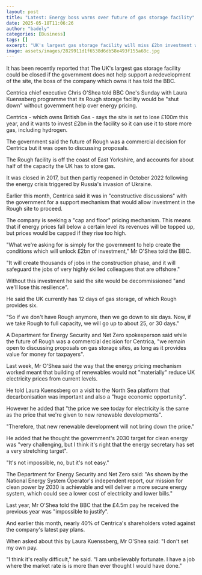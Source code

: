 ```yaml
---
layout: post
title: "Latest: Energy boss warns over future of gas storage facility"
date: 2025-05-18T11:06:26
author: "badely"
categories: [Business]
tags: []
excerpt: "UK's largest gas storage facility will miss £2bn investment without help, boss of Centrica tells BBC."
image: assets/images/2829911d1f6538d6db58e493f155a68c.jpg
---
```


It has been recently reported that The UK's largest gas storage facility could be closed if the government does not help support a redevelopment of the site, the boss of the company which owns it has told the BBC.

Centrica chief executive Chris O'Shea told BBC One's Sunday with Laura Kuenssberg programme that its Rough storage facility would be "shut down" without government help over energy pricing.

Centrica - which owns British Gas - says the site is set to lose £100m this year, and it wants to invest £2bn in the facility so it can use it to store more gas, including hydrogen.

The government said the future of Rough was a commercial decision for Centrica but it was open to discussing proposals.   

The Rough facility is off the coast of East Yorkshire, and accounts for about half of the capacity the UK has to store gas.

It was closed in 2017, but then partly reopened in October 2022 following the energy crisis triggered by Russia's invasion of Ukraine.

Earlier this month, Centrica said it was in "constructive discussions" with the government for a support mechanism that would allow investment in the Rough site to proceed.

The company is seeking a "cap and floor" pricing mechanism. This means that if energy prices fall below a certain level its revenues will be topped up, but prices would be capped if they rise too high.

"What we're asking for is simply for the government to help create the conditions which will unlock £2bn of investment," Mr O'Shea told the BBC.

"It will create thousands of jobs in the construction phase, and it will safeguard the jobs of very highly skilled colleagues that are offshore."

Without this investment he said the site would be decommissioned "and we'll lose this resilience".

He said the UK currently has 12 days of gas storage, of which Rough provides six.

"So if we don't have Rough anymore, then we go down to six days. Now, if we take Rough to full capacity, we will go up to about 25, or 30 days."

A Department for Energy Security and Net Zero spokesperson said while the future of Rough was a commercial decision for Centrica, "we remain open to discussing proposals on gas storage sites, as long as it provides value for money for taxpayers".

Last week, Mr O'Shea said the way that the energy pricing mechanism worked meant that building of renewables would not "materially" reduce UK electricity prices from current levels.

He told Laura Kuenssberg on a visit to the North Sea platform that decarbonisation was important and also a "huge economic opportunity".

However he added that "the price we see today for electricity is the same as the price that we're given to new renewable developments".

"Therefore, that new renewable development will not bring down the price."

He added that he thought the government's 2030 target for clean energy was "very challenging, but I think it's right that the energy secretary has set a very stretching target".

"It's not impossible, no, but it's not easy."

The Department for Energy Security and Net Zero said: "As shown by the National Energy System Operator's independent report, our mission for clean power by 2030 is achievable and will deliver a more secure energy system, which could see a lower cost of electricity and lower bills."

Last year, Mr O'Shea told the BBC that the £4.5m pay he received the previous year was "impossible to justify".

And earlier this month, nearly 40% of Centrica's shareholders voted against the company's latest pay plans.

When asked about this by Laura Kuenssberg, Mr O'Shea said: "I don't set my own pay.

"I think it's really difficult," he said. "I am unbelievably fortunate. I have a job where the market rate is is more than ever thought I would have done."

